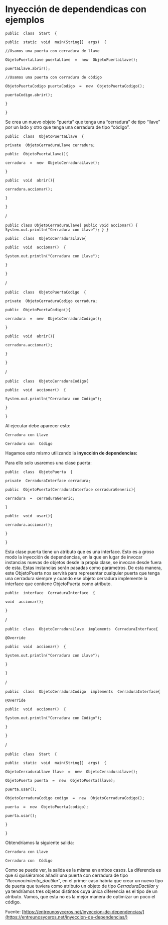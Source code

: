 ﻿# Inyección de dependendicas con ejemplos

    public  class  Start  {
    
    public  static  void  main(String[]  args)  {
    
    //Usamos una puerta con cerradura de llave
    
    ObjetoPuertaLlave puertaLlave  =  new  ObjetoPuertaLlave();
    
    puertaLlave.abrir();
    
    //Usamos una puerta con cerradura de código
    
    ObjetoPuertaCodigo puertaCodigo  =  new  ObjetoPuertaCodigo();
    
    puertaCodigo.abrir();
    
    }
    
    }

Se crea un nuevo objeto “puerta” que tenga una “cerradura” de tipo “llave” por un lado y otro que tenga una cerradura de tipo “código”.


    public  class  ObjetoPuertaLlave  {
    
    private  ObjetoCerraduraLlave cerradura;
    
    public  ObjetoPuertaLlave(){
    
    cerradura  =  new  ObjetoCerraduraLlave();
    
    }
    
    public  void  abrir(){
    
    cerradura.accionar();
    
    }
    
    }

/
  

    public class ObjetoCerraduraLlave{ public void accionar() { System.out.println("Cerradura con Llave"); } }
    
    public  class  ObjetoCerraduraLlave{
    
    public  void  accionar()  {
    
    System.out.println("Cerradura con Llave");
    
    }
    
    }

/

    public  class  ObjetoPuertaCodigo  {
    
    private  ObjetoCerraduraCodigo cerradura;
    
    public  ObjetoPuertaCodigo(){
    
    cerradura  =  new  ObjetoCerraduraCodigo();
    
    }
    
    public  void  abrir(){
    
    cerradura.accionar();
    
    }
    
    }

/

    public  class  ObjetoCerraduraCodigo{
    
    public  void  accionar()  {
    
    System.out.println("Cerradura con Código");
    
    }
    
    }

Al ejecutar debe aparecer esto:

    Cerradura con Llave
    
    Cerradura con  Código

Hagamos esto mismo utilizando la <strong> inyección de dependencias: </strong>

Para ello solo usaremos una clase puerta:


    public  class  ObjetoPuerta  {
    
    private  CerraduraInterface cerradura;
    
    public  ObjetoPuerta(CerraduraInterface cerraduraGeneric){
    
    cerradura  =  cerraduraGeneric;
    
    }
    
    public  void  usar(){
    
    cerradura.accionar();
    
    }
    
    }
    
Esta clase puerta tiene un atributo que es una interface. Esto es a groso modo la inyección de dependencias, en la que en lugar de invocar instancias nuevas de objetos desde la propia clase, se invocan desde fuera de esta. Estas instancias serán pasadas como parámetros. De esta manera, este ObjetoPuerta nos servirá para representar cualquier puerta que tenga una cerradura siempre y cuando ese objeto cerradura implemente la interface que contiene ObjetoPuerta como atributo.


    public  interface  CerraduraInterface  {
    
    void  accionar();
    
    }

/


    public  class  ObjetoCerraduraLlave  implements  CerraduraInterface{
    
    @Override
    
    public  void  accionar()  {
    
    System.out.println("Cerradura con Llave");
    
    }
    
    }

/


    public  class  ObjetoCerraduraCodigo  implements  CerraduraInterface{
    
    @Override
    
    public  void  accionar()  {
    
    System.out.println("Cerradura con Código");
    
    }
    
    }
/

    public  class  Start  {
    
    public  static  void  main(String[]  args)  {
    
    ObjetoCerraduraLlave llave  =  new  ObjetoCerraduraLlave();
    
    ObjetoPuerta puerta  =  new  ObjetoPuerta(llave);
    
    puerta.usar();
    
    ObjetoCerraduraCodigo codigo  =  new  ObjetoCerraduraCodigo();
    
    puerta  =  new  ObjetoPuerta(codigo);
    
    puerta.usar();
    
    }
    
    }

Obtendríamos la siguiente salida:

  


    Cerradura con Llave
    
    Cerradura con  Código
Como se puede ver, la salida es la misma en ambos casos. La diferencia es que si quisiéramos añadir una puerta con cerradura de tipo “_Reconocimiento_dactilar_“, en el primer caso habría que crear un nuevo tipo de puerta que tuviera como atributo un objeto de tipo _CerraduraDactilar_ y ya tendríamos tres objetos distintos cuya única diferencia es el tipo de un atributo. Vamos, que esta no es la mejor manera de optimizar un poco el código.

Fuente: [https://entreunosyceros.net/inyeccion-de-dependencias/](https://entreunosyceros.net/inyeccion-de-dependencias/)


